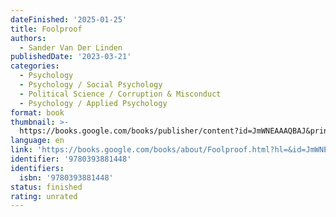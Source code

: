 ```yaml
---
dateFinished: '2025-01-25'
title: Foolproof
authors:
  - Sander Van Der Linden
publishedDate: '2023-03-21'
categories:
  - Psychology
  - Psychology / Social Psychology
  - Political Science / Corruption & Misconduct
  - Psychology / Applied Psychology
format: book
thumbnail: >-
  https://books.google.com/books/publisher/content?id=JmWNEAAAQBAJ&printsec=frontcover&img=1&zoom=5&source=gbs_api
language: en
link: 'https://books.google.com/books/about/Foolproof.html?hl=&id=JmWNEAAAQBAJ'
identifier: '9780393881448'
identifiers:
  isbn: '9780393881448'
status: finished
rating: unrated
---
```


